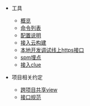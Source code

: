 * 工具
    * [概览]()
    * [命令列表](commands)
    * [配置说明](config)
    * [接入云构建](cloudBuild)
    * [本地开发调试线上https接口](devOnline)
    * [spm埋点](spmlog)
    * [接入clue](clue)
* 项目相关约定

    * [跨项目共享view](crossProjectView)
    * [接口规范](apiRules)